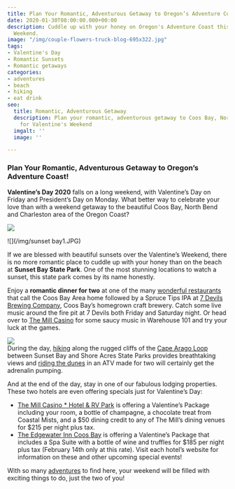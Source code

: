 ```yaml
---
title: Plan Your Romantic, Adventurous Getaway to Oregon’s Adventure Coast!
date: 2020-01-30T08:00:00.000+00:00
description: Cuddle up with your honey on Oregon's Adventure Coast this Valentine's
  Weekend.
image: "/img/couple-flowers-truck-blog-695x322.jpg"
tags:
- Valentine's Day
- Romantic Sunsets
- Romantic getaways
categories:
- adventures
- beach
- hiking
- eat drink
seo:
  title: Romantic, Adventurous Getaway
  description: Plan your romantic, adventurous getaway to Coos Bay, North Bend & Charleston
    for Valentine's Weekend
  imgalt: ''
  image: ''

---
```

### Plan Your Romantic, Adventurous Getaway to Oregon’s Adventure Coast!

**Valentine’s Day 2020** falls on a long weekend, with Valentine’s Day on Friday and President’s Day on Monday. What better way to celebrate your love than with a weekend getaway to the beautiful Coos Bay, North Bend and Charleston area of the Oregon Coast?

![](/img/Valentines-695x120-01-20.jpg)

![](/img/sunset bay1.JPG)

If we are blessed with beautiful sunsets over the Valentine’s Weekend, there is no more romantic place to cuddle up with your honey than on the beach at **Sunset Bay State Park**. One of the most stunning locations to watch a sunset, this state park comes by its name honestly.

Enjoy a **romantic dinner for two** at one of the many [wonderful restaurants](/dining/) that call the Coos Bay Area home followed by a Spruce Tips IPA at [7 Devils Brewing Company](https://www.facebook.com/7DevilsBrewingCo/), Coos Bay’s homegrown craft brewery. Catch some live music around the fire pit at 7 Devils both Friday and Saturday night. Or head over to [The Mill Casino](https://www.themillcasino.com/) for some saucy music in Warehouse 101 and try your luck at the games.

![](/img/Shore-Acres-Viewing-Flower.jpg)  
During the day, [hiking](/hiking-walking/) along the rugged cliffs of the [Cape Arago Loop](/tripideas/explore-the-cape-arago-beach-loop/) between Sunset Bay and Shore Acres State Parks provides breathtaking views and [riding the dunes](/atv-motorsports/) in an ATV made for two will certainly get the adrenalin pumping.

And at the end of the day, stay in one of our fabulous lodging properties. These two hotels are even offering specials just for Valentine’s Day:

* [The Mill Casino * Hotel & RV Park](https://www.themillcasino.com/) is offering a Valentine’s Package including your room, a bottle of champagne, a chocolate treat from Coastal Mists, and a $50 dining credit to any of The Mill’s dining venues for $215 per night plus tax.
* [The Edgewater Inn Coos Bay](https://edgewaterinns.com/edgewater-inn-coos-bay/) is offering a Valentine’s Package that includes a Spa Suite with a bottle of wine and truffles for $185 per night plus tax (February 14th only at this rate). Visit each hotel’s website for information on these and other upcoming special events!

With so many [adventures](/adventures/) to find here, your weekend will be filled with exciting things to do, just the two of you!